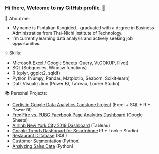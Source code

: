 ### Hi there, Welcome to my GitHub profile. 👋

🎯 About me:
- My name is Pantakan Kangided. I graduated with a degree in Business Administration from Thai-Nichi Institute of Technology.
- I'm currently learning data analysis and actively seeking job opportunities.

💡 Skills:
- Microsoft Excel / Google Sheets (Query, VLOOKUP, Pivot)
- SQL (Subqueries, Window functions)
- R (dplyr, ggplot2, sqldf)
- Python (Numpy, Pandas, Matplotlib, Seaborn, Scikit-learn)
- Data Visualization (Power BI, Tableau, Looker Studio)

📚 Personal Projects:
- [Cyclistic Google Data Analytics Capstone Project](https://github.com/pantakanch/Google-Data-Analytics-Capstone-Project-Cyclistic) (Excel + SQL + R + Power BI)
- [Free Fire vs. PUBG Facebook Page Analytics Dashboard](https://docs.google.com/spreadsheets/d/1_dA50fkJpRbdFygU8ExY1YeVSeaQXdXAUIyalINyjng/edit#gid=1535441902) (Google Sheets)
- [Airbnb New York City 2019 Dashboard](https://public.tableau.com/app/profile/pantakan4372/viz/AirbnbNYC2019Dashboard_17016832550350/Dashboard) (Tableau)
- [Google Trends Dashboard for Smartphone](https://github.com/pantakanch/Google-Trends-Dashboard-for-Smartphone) (R + Looker Studio)
- [Restaurant Database](https://github.com/pantakanch/Restaurant-Database) (SQL)
- [Customer Segmentation](https://github.com/pantakanch/Customer-Segmentation-using-K-Means-Clustering) (Python)
- [Analyzing Sales Data](https://datalore.jetbrains.com/notebook/aqRCV2wNQVSgKB7xA6n9Kh/YWeZHPOzM6OyZp5PFnrsEN/) (Python)
